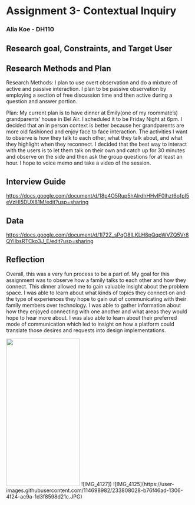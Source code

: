 # Assignment 3- Contextual Inquiry 

### Alia Koe - DH110 

## Research goal, Constraints, and Target User 



## Research Methods and Plan 

Research Methods: I plan to use overt observation and do a mixture of active and passive interaction. I plan to be passive observation  by employing 
a section of free discussion time and then active during a question and answer portion. 

Plan: My current plan is to have dinner at Emily(one of my roommate’s) grandparents’ house in Bel Air. 
I scheduled it to be Friday Night at 6pm. I decided that an in person context is better because her grandparents are more old fashioned 
and enjoy face to face interaction. The activities I want to observe is how they talk to each other, what they talk about, and what they
highlight when they reconnect. I decided that the best way to interact with the users is to let them talk on their own and catch up for 
30 minutes and observe on the side and then ask the group questions for at least an hour. I hope to voice memo and take a video
of the session. 

## Interview Guide

https://docs.google.com/document/d/18p4O5Rup5hAlrdhHHvlF0lhzt6ofpI5eVzHl5DUX81M/edit?usp=sharing


## Data 

https://docs.google.com/document/d/1I72Z_sPqO8ILKLH8pQqpWVZQ5Vr8QYiIbsRTCko3J_E/edit?usp=sharing

## Reflection 

Overall, this was a very fun process to be a part of. My goal for this assignment was to observe how a family talks to each other and how they connect. 
This dinner allowed me to gain valuable insight about the problem space. I was able to learn about what kinds of topics they connect on and the type of 
experiences they hope to gain out of communicating with their family members over technology. I was able to gather information about how they enjoyed connecting
with one another and what areas they would hope to hear more about. I was also able to learn about their preferred mode of communication which led to insight 
on how a platform could translate those desires and requests into design implementations. 



 <img src = "https://user-images.githubusercontent.com/114698982/233808027-acd294d4-b615-48a3-b3db-8c6a01990d3c.JPG" width = "200" height = "400"> 
![IMG_4127])
![IMG_4125](https://user-images.githubusercontent.com/114698982/233808028-b76f46ad-1306-4f24-ac9a-1d3f8598d21c.JPG)


